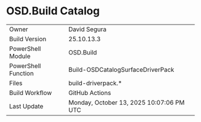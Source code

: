 ﻿# OSD.Build Catalog

| | |
|-|-|
| Owner | David Segura |
| Build Version | 25.10.13.3 |
| PowerShell Module | OSD.Build |
| PowerShell Function | Build-OSDCatalogSurfaceDriverPack |
| Files | build-driverpack.* |
| Build Workflow | GitHub Actions |
| Last Update | Monday, October 13, 2025 10:07:06 PM UTC |
